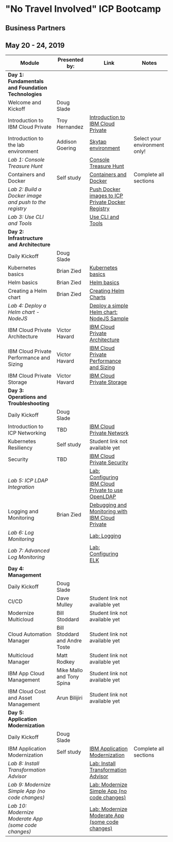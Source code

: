 # "No Travel Involved" ICP Bootcamp

## Business Partners

## May 20 - 24, 2019


| Module | Presented by: | Link | Notes |
| --- | --- | --- | --- | 
| **Day 1: Fundamentals and Foundation Technologies** | |  | |
| Welcome and Kickoff | Doug Slade |  | |
| Introduction to IBM Cloud Private | Troy Hernandez | [Introduction to IBM Cloud Private](https://github.com/ibm-cloud-architecture/icp-admin-bootcamp/blob/master/unit-presentations/01%20-%20Introduction%20to%20IBM%20Cloud%20Private%20v1.0.1.pdf ) | |
| Introduction to the lab environment | Addison Goering | [Skytap environment](https://github.com/awgoering/business-partner-icp-bootcamp/blob/master/skytap-environments.md) | Select your environment only! |
| _Lab 1: Console Treasure Hunt_ | |[Console Treasure Hunt](https://github.com/ibm-cloud-architecture/icp-admin-bootcamp/blob/master/labs/Lab%2003%20Console%20Treasure%20Hunt.md) | |
| Containers and Docker | Self study |[Containers and Docker](https://www.ibm.com/cloud/garage/content/course/containers-and-docker/0) | Complete all sections |
| _Lab 2: Build a Docker image and push to the registry_ |  | [Push Docker images to ICP Private Docker Registry](https://github.com/ibm-cloud-architecture/icp-admin-bootcamp/blob/master/labs/Lab%2002%20Private%20Docker%20Registry.md) |  |
| _Lab 3: Use CLI and Tools_ |  | [Use CLI and Tools](https://github.com/ibm-cloud-architecture/icp-admin-bootcamp/blob/master/labs/Lab%2004%20Use%20CLI%20Tools.md) |  |
| **Day 2: Infrastructure and Architecture** | |  | |
| Daily Kickoff | Doug Slade |  | |
| Kubernetes basics | Brian Zied | [Kubernetes basics](https://github.com/ibm-cloud-architecture/icp-admin-bootcamp/blob/master/unit-presentations/04%20-%20Kubernetes%20Basics%20v1.0.1.pdf) | |
| Helm basics | Brian Zied | [Helm basics](https://github.com/ibm-cloud-architecture/icp-admin-bootcamp/blob/master/unit-presentations/05%20-%20Helm%20Basics%20v1.01.pdf) | |
| Creating a Helm chart  | Brian Zied | [Creating Helm Charts](https://github.com/ibm-cloud-architecture/icp-admin-bootcamp/blob/master/unit-presentations/06%20-%20Creating%20Helm%20Charts%20v1.0.1.pdf) | |
| _Lab 4: Deploy a Helm chart - NodeJS_ |  |  [Deploy a simple Helm chart: NodeJS Sample](https://github.com/ibm-cloud-architecture/icp-admin-bootcamp/blob/master/labs/Lab%2005%20Deploy%20NodeJS%20Helm.md) |  |
| IBM Cloud Private Architecture | Victor Havard |[IBM Cloud Private Architecture](https://github.com/ibm-cloud-architecture/icp-admin-bootcamp/blob/master/unit-presentations/07%20-%20ICP%20Architecture%20v1.0.1.pdf) | |
| IBM Cloud Private Performance and Sizing | Victor Havard |[IBM Cloud Private Performance and Sizing](https://github.com/ibm-cloud-architecture/icp-admin-bootcamp/blob/master/unit-presentations/08%20-%20ICP%20Performance%20and%20Sizing.pdf) | |
| IBM Cloud Private Storage | Victor Havard |[IBM Cloud Private Storage](https://github.com/ibm-cloud-architecture/icp-admin-bootcamp/blob/master/unit-presentations/09%20-%20ICP%20Storage%20v1.0.1.pdf) | |
| **Day 3: Operations and Troubleshooting** | |  | |
| Daily Kickoff | Doug Slade |  | |
| Introduction to ICP Networking | TBD| [IBM Cloud Private Network](https://github.com/ibm-cloud-architecture/icp-admin-bootcamp/blob/master/unit-presentations/11%20-%20ICP%20Network%20v1.0.1.pdf)| |
| Kubernetes Resiliency | Self study |  Student link not available yet | |
| Security | TBD |[IBM Cloud Private Security](https://github.com/ibm-cloud-architecture/icp-admin-bootcamp/blob/master/unit-presentations/12%20-%20ICP%20Security%20v1.0.1.pdf) | |
| _Lab 5: ICP LDAP Integration_ |  | [Lab: Configuring IBM Cloud Private to use OpenLDAP ](https://github.ibm.com/CASE/cloud-private-bootcamp/blob/master/Labs/Lab%2006%20OpenLDAP.md) | |
| Logging and Monitoring  | Brian Zied | [Debugging and Monitoring with IBM Cloud Private](https://github.com/ibm-cloud-architecture/icp-admin-bootcamp/blob/master/unit-presentations/13%20-%20ICP%20Logging%20and%20Monitoring.pdf) | |
| _Lab 6: Log Monitoring_ |  | [Lab: Logging](https://github.ibm.com/CASE/cloud-private-bootcamp/blob/master/Labs/Lab%2007%20Logging.md) | |
| _Lab 7: Advanced Log Monitoring_ | | [Lab: Configuring ELK](https://github.ibm.com/CASE/cloud-private-bootcamp/blob/master/Labs/Lab%2008%20-%20Modified%20Logging.md) | |
| **Day 4: Management** | | | |
| Daily Kickoff | Doug Slade |  | |
| CI/CD | Dave Mulley | Student link not available yet | |
| Modernize Multicloud | Bill Stoddard | Student link not available yet | |
| Cloud Automation Manager | Bill Stoddard and Andre Toste |Student link not available yet | |
| Multicloud Manager | Matt Rodkey| Student link not available yet | |
| IBM App Cloud Management | Mike Mallo and Tony Spina | Student link not available yet | |
| IBM Cloud Cost and Asset Management | Arun Bilijiri |Student link not available yet | |
| **Day 5: Application Modernization** | | | |
| Daily Kickoff | Doug Slade |  | |
| IBM Application Modernization | Self study| [IBM Application Modernization](https://www.ibm.com/cloud/garage/content/course/explore-application-modernization/0)| Complete all sections |
| _Lab 8: Install Transformation Advisor_ | | [Lab: Install Transformation Advisor](https://github.com/ibm-cloud-architecture/icp-dev-workshop/blob/master/Labs/Lab3-InstallTA.md) | |
| _Lab 9: Modernize Simple App (no code changes)_ | | [Lab: Modernize Simple App (no code changes)](https://github.com/ibm-cloud-architecture/icp-dev-workshop/blob/master/Labs/Lab4-SimpleAppMod.md) | |
| _Lab 10: Modernize Moderate App (some code changes)_ | | [Lab: Modernize Moderate App (some code changes)](https://github.com/ibm-cloud-architecture/icp-dev-workshop/blob/master/Labs/Lab5-ModerateAppMod.md) | |


